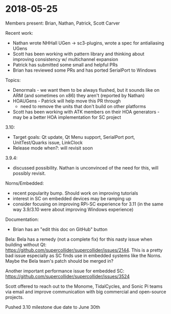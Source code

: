 # 2018-05-25



Members present: Brian, Nathan, Patrick, Scott Carver

Recent work:
- Nathan wrote NHHall UGen -> sc3-plugins, wrote a spec for antialiasing UGens
- Scott has been working with pattern library and thinking about improving consistency w/ multichannel expansion
- Patrick has submitted some small and helpful PRs
- Brian has reviewed some PRs and has ported SerialPort to Windows

Topics:
- Denormals - we want them to be always flushed, but it sounds like on ARM (and sometimes on x86) they aren't (reported by Nathan)
- HOAUGens - Patrick will help move this PR through
    - need to remove the units that don't build on other platforms
- Scott has been working with ATK members on their HOA generators - may be a better HOA implementation for SC project

3.10:
- Target goals: Qt update, Qt Menu support, SerialPort port, UnitTest/Quarks issue, LinkClock
- Release mode when?: will revisit soon

3.9.4:
- discussed possibility. Nathan is unconvinced of the need for this, will possibly revisit.

Norns/Embedded:
- recent popularity bump. Should work on improving tutorials
- interest in SC on embedded devices may be ramping up
- consider focusing on improving RPi-SC experience for 3.11 (in the same way 3.9/3.10 were about improving Windows experience)

Documentation:
- Brian has an "edit this doc on GitHub" button

Bela:
Bela has a remedy (not a complete fix) for this nasty issue when building without Qt: https://github.com/supercollider/supercollider/issues/2144.  This is a pretty bad issue especially as SC finds use in embedded systems like the Norns. Maybe the Bela team's patch should be merged in?

Another important performance issue for embedded SC: https://github.com/supercollider/supercollider/issues/3524

Scott offered to reach out to the Monome, TidalCycles, and Sonic Pi teams via email and improve communication with big commercial and open-source projects.

Pushed 3.10 milestone due date to June 30th
